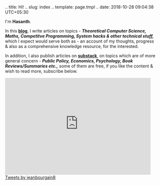 .. title: Hi!
.. slug: index
.. template: page.tmpl
.. date: 2018-10-28 09:04:38 UTC+05:30

I'm **Hasanth**.

In this [**blog**](https://jeanbourgain8.github.io/), I write articles on topics - ***Theoretical Computer Science, Maths, Competitve Programming, System hacks & other technical stuff,*** which I expect would serve both as - an account of my thoughts, progress & also as a comprehensive knowledge resource, for the interested. 

In addition, I also publish articles on [**substack**](https://jeanbourgain8.substack.com/), on topics which are of more general concern - ***Public Policy, Economics, Psychology, Book Reviews/Summaries etc.,*** some of them are free, if you like the content & wish to read more, subscribe below. 

<div class="row">
	<div class="col-md-8"><iframe src="https://jeanbourgain8.substack.com/embed" width="480" height="320" frameborder="0" scrolling="no"></iframe></div>
	<div class="col-md-4"><a class="twitter-timeline" data-height="350" href="https://twitter.com/jeanbourgain8?ref_src=twsrc%5Etfw">Tweets by jeanbourgain8</a></div>
</div>












